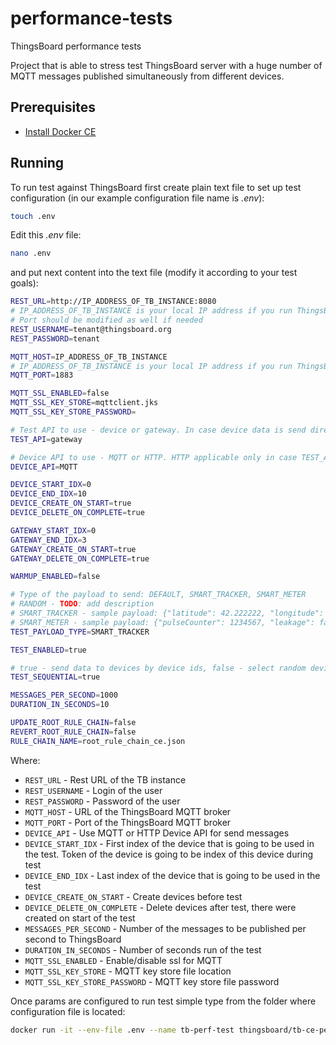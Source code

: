 # performance-tests
ThingsBoard performance tests

Project that is able to stress test ThingsBoard server with a huge number of MQTT messages published simultaneously from different devices.

## Prerequisites

- [Install Docker CE](https://docs.docker.com/engine/installation/)

## Running

To run test against ThingsBoard first create plain text file to set up test configuration (in our example configuration file name is *.env*):
```bash
touch .env
```

Edit this *.env* file:
```bash
nano .env
```

and put next content into the text file (modify it according to your test goals):
```bash
REST_URL=http://IP_ADDRESS_OF_TB_INSTANCE:8080
# IP_ADDRESS_OF_TB_INSTANCE is your local IP address if you run ThingsBoard on your dev machine in docker
# Port should be modified as well if needed 
REST_USERNAME=tenant@thingsboard.org
REST_PASSWORD=tenant

MQTT_HOST=IP_ADDRESS_OF_TB_INSTANCE
# IP_ADDRESS_OF_TB_INSTANCE is your local IP address if you run ThingsBoard on your dev machine in docker
MQTT_PORT=1883

MQTT_SSL_ENABLED=false
MQTT_SSL_KEY_STORE=mqttclient.jks
MQTT_SSL_KEY_STORE_PASSWORD=

# Test API to use - device or gateway. In case device data is send directly to devices, in case gateway - over MQTT gateway API
TEST_API=gateway

# Device API to use - MQTT or HTTP. HTTP applicable only in case TEST_API=device
DEVICE_API=MQTT

DEVICE_START_IDX=0
DEVICE_END_IDX=10
DEVICE_CREATE_ON_START=true
DEVICE_DELETE_ON_COMPLETE=true

GATEWAY_START_IDX=0
GATEWAY_END_IDX=3
GATEWAY_CREATE_ON_START=true
GATEWAY_DELETE_ON_COMPLETE=true

WARMUP_ENABLED=false

# Type of the payload to send: DEFAULT, SMART_TRACKER, SMART_METER
# RANDOM - TODO: add description
# SMART_TRACKER - sample payload: {"latitude": 42.222222, "longitude": 73.333333, "speed": 55.5, "fuel": 92, "batteryLevel": 81}
# SMART_METER - sample payload: {"pulseCounter": 1234567, "leakage": false, "batteryLevel": 81}
TEST_PAYLOAD_TYPE=SMART_TRACKER

TEST_ENABLED=true

# true - send data to devices by device ids, false - select random devices from the list  
TEST_SEQUENTIAL=true

MESSAGES_PER_SECOND=1000
DURATION_IN_SECONDS=10

UPDATE_ROOT_RULE_CHAIN=false
REVERT_ROOT_RULE_CHAIN=false
RULE_CHAIN_NAME=root_rule_chain_ce.json

```

Where: 
    
- `REST_URL`                     - Rest URL of the TB instance
- `REST_USERNAME`                - Login of the user 
- `REST_PASSWORD`                - Password of the user
- `MQTT_HOST`                    - URL of the ThingsBoard MQTT broker
- `MQTT_PORT`                    - Port of the ThingsBoard MQTT broker
- `DEVICE_API`                   - Use MQTT or HTTP Device API for send messages
- `DEVICE_START_IDX`             - First index of the device that is going to be used in the test. Token of the device is going to be index of this device during test
- `DEVICE_END_IDX`               - Last index of the device that is going to be used in  the test
- `DEVICE_CREATE_ON_START`       - Create devices before test 
- `DEVICE_DELETE_ON_COMPLETE`    - Delete devices after test, there were created on start of the test
- `MESSAGES_PER_SECOND`          - Number of the messages to be published per second to ThingsBoard
- `DURATION_IN_SECONDS`          - Number of seconds run of the test
- `MQTT_SSL_ENABLED`             - Enable/disable ssl for MQTT
- `MQTT_SSL_KEY_STORE`           - MQTT key store file location
- `MQTT_SSL_KEY_STORE_PASSWORD`  - MQTT key store file password

Once params are configured to run test simple type from the folder where configuration file is located:
```bash
docker run -it --env-file .env --name tb-perf-test thingsboard/tb-ce-performance-test:3.2.0
```
